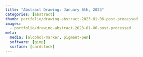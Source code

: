 ```yaml
---
title: "Abstract Drawing: January 6th, 2023"
categories: [abstract]
thumb: portfolio/drawing-abstract-2023-01-06-post-processed
images:
  - portfolio/drawing-abstract-2023-01-06-post-processed
meta:
  media: [alcohol-marker, pigment-pen]
  software: [gimp]
  surface: [cardstock]
---
```

